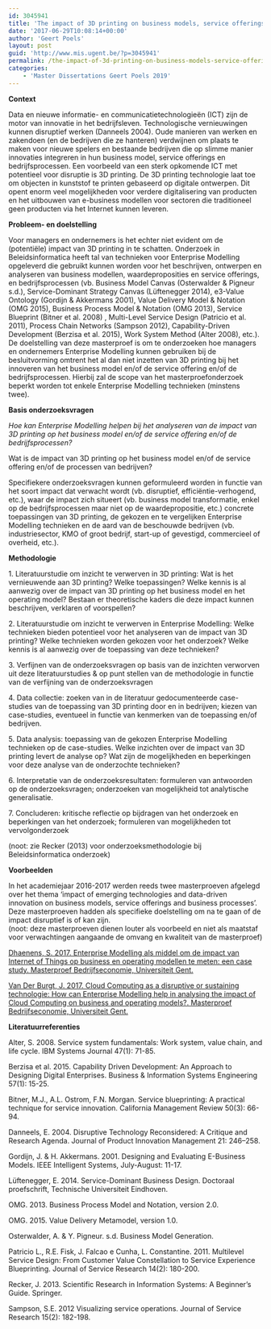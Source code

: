 ```yaml
---
id: 3045941
title: 'The impact of 3D printing on business models, service offerings and business processes (Pieter Van Wayenberge)'
date: '2017-06-29T10:08:14+00:00'
author: 'Geert Poels'
layout: post
guid: 'http://www.mis.ugent.be/?p=3045941'
permalink: /the-impact-of-3d-printing-on-business-models-service-offerings-and-business-processes/
categories:
    - 'Master Dissertations Geert Poels 2019'
---
```


**Context**

Data en nieuwe informatie- en communicatietechnologieën (ICT) zijn de motor van innovatie in het bedrijfsleven. Technologische vernieuwingen kunnen disruptief werken (Danneels 2004). Oude manieren van werken en zakendoen (en de bedrijven die ze hanteren) verdwijnen om plaats te maken voor nieuwe spelers en bestaande bedrijven die op slimme manier innovaties integreren in hun business model, service offerings en bedrijfsprocessen. Een voorbeeld van een sterk opkomende ICT met potentieel voor disruptie is 3D printing. De 3D printing technologie laat toe om objecten in kunststof te printen gebaseerd op digitale ontwerpen. Dit opent enorm veel mogelijkheden voor verdere digitalisering van producten en het uitbouwen van e-business modellen voor sectoren die traditioneel geen producten via het Internet kunnen leveren.

**Probleem- en doelstelling**

Voor managers en ondernemers is het echter niet evident om de (potentiële) impact van 3D printing in te schatten. Onderzoek in Beleidsinformatica heeft tal van technieken voor Enterprise Modelling opgeleverd die gebruikt kunnen worden voor het beschrijven, ontwerpen en analyseren van business modellen, waardeproposities en service offerings, en bedrijfsprocessen (vb. Business Model Canvas (Osterwalder &amp; Pigneur s.d.), Service-Dominant Strategy Canvas (Lüftenegger 2014), e3-Value Ontology (Gordijn &amp; Akkermans 2001), Value Delivery Model &amp; Notation (OMG 2015), Business Process Model &amp; Notation (OMG 2013), Service Blueprint (Bitner et al. 2008) , Multi-Level Service Design (Patricio et al. 2011), Process Chain Networks (Sampson 2012), Capability-Driven Development (Berzisa et al. 2015), Work System Method (Alter 2008), etc.). De doelstelling van deze masterproef is om te onderzoeken hoe managers en ondernemers Enterprise Modelling kunnen gebruiken bij de besluitvorming omtrent het al dan niet inzetten van 3D printing bij het innoveren van het business model en/of de service offering en/of de bedrijfsprocessen. Hierbij zal de scope van het masterproefonderzoek beperkt worden tot enkele Enterprise Modelling technieken (minstens twee).

**Basis onderzoeksvragen**

*Hoe kan Enterprise Modelling helpen bij het analyseren van de impact van 3D printing op het business model en/of de service offering en/of de bedrijfsprocessen?*

Wat is de impact van 3D printing op het business model en/of de service offering en/of de processen van bedrijven?

Specifiekere onderzoeksvragen kunnen geformuleerd worden in functie van het soort impact dat verwacht wordt (vb. disruptief, efficiëntie-verhogend, etc.), waar de impact zich situeert (vb. business model transformatie, enkel op de bedrijfsprocessen maar niet op de waardepropositie, etc.) concrete toepassingen van 3D printing, de gekozen en te vergelijken Enterprise Modelling technieken en de aard van de beschouwde bedrijven (vb. industriesector, KMO of groot bedrijf, start-up of gevestigd, commercieel of overheid, etc.).

**Methodologie**

1\. Literatuurstudie om inzicht te verwerven in 3D printing: Wat is het vernieuwende aan 3D printing? Welke toepassingen? Welke kennis is al aanwezig over de impact van 3D printing op het business model en het operating model? Bestaan er theoretische kaders die deze impact kunnen beschrijven, verklaren of voorspellen?

2\. Literatuurstudie om inzicht te verwerven in Enterprise Modelling: Welke technieken bieden potentieel voor het analyseren van de impact van 3D printing? Welke technieken worden gekozen voor het onderzoek? Welke kennis is al aanwezig over de toepassing van deze technieken?

3\. Verfijnen van de onderzoeksvragen op basis van de inzichten verworven uit deze literatuurstudies &amp; op punt stellen van de methodologie in functie van de verfijning van de onderzoeksvragen

4\. Data collectie: zoeken van in de literatuur gedocumenteerde case-studies van de toepassing van 3D printing door en in bedrijven; kiezen van case-studies, eventueel in functie van kenmerken van de toepassing en/of bedrijven.

5\. Data analysis: toepassing van de gekozen Enterprise Modelling technieken op de case-studies. Welke inzichten over de impact van 3D printing​ levert de analyse op? Wat zijn de mogelijkheden en beperkingen voor deze analyse van de onderzochte technieken?

6\. Interpretatie van de onderzoeksresultaten: formuleren van antwoorden op de onderzoeksvragen; onderzoeken van mogelijkheid tot analytische generalisatie.

7\. Concluderen: kritische reflectie op bijdragen van het onderzoek en beperkingen van het onderzoek; formuleren van mogelijkheden tot vervolgonderzoek

(noot: zie Recker (2013) voor onderzoeksmethodologie bij Beleidsinformatica onderzoek)

**Voorbeelden**

In het academiejaar 2016-2017 werden reeds twee masterproeven afgelegd over het thema ‘impact of emerging technologies and data-driven innovation on business models, service offerings and business processes’. Deze masterproeven hadden als specifieke doelstelling om na te gaan of de impact disruptief is of kan zijn.  
(noot: deze masterproeven dienen louter als voorbeeld en niet als maatstaf voor verwachtingen aangaande de omvang en kwaliteit van de masterproef)

[​Dhaenens, S. 2017. Enterprise Modelling als middel om de impact van Internet of Things op business en operating modellen te meten: een case study. Masterproef Bedrijfseconomie, Universiteit Gent.](http://www.mis.ugent.be/wp-content/uploads/2017/06/SimonDhaenens-FMBECOBE641-659083-1496327321-ThesisDEFINITIEF.pdf)

[Van Der Burgt, J. 2017. Cloud Computing as a disruptive or sustaining technologie: How can Enterprise Modelling help in analysing the impact of Cloud Computing on business and operating models?. Masterproef Bedrijfseconomie, Universiteit Gent.​​](http://www.mis.ugent.be/wp-content/uploads/2017/06/JanVan_Der_Burgt-FMBECOBE541-656344-1496731548-master_thesis_van_der_burgt_jan_june_2017.pdf)

**Literatuurreferenties**

Alter, S. 2008. Service system fundamentals: Work system, value chain, and life cycle. IBM Systems Journal 47(1): 71-85.

Berzisa et al. 2015. Capability Driven Development: An Approach to Designing Digital Enterprises. Business &amp; Information Systems Engineering 57(1): 15-25.

Bitner, M.J., A.L. Ostrom, F.N. Morgan. Service blueprinting: A practical technique for service innovation. California Management Review 50(3): 66-94.

Danneels, E. 2004. Disruptive Technology Reconsidered: A Critique and Research Agenda. Journal of Product Innovation Management 21: 246–258.

Gordijn, J. &amp; H. Akkermans. 2001. Designing and Evaluating E-Business Models. IEEE Intelligent Systems, July-August: 11-17.

Lüftenegger, E. 2014. Service-Dominant Business Design. Doctoraal proefschrift, Technische Universiteit Eindhoven.

OMG. 2013. Business Process Model and Notation, version 2.0.

OMG. 2015. Value Delivery Metamodel, version 1.0.

Osterwalder, A. &amp; Y. Pigneur. s.d. Business Model Generation.

Patricio L., R.E. Fisk, J. Falcao e Cunha, L. Constantine. 2011. Multilevel Service Design: From Customer Value Constellation to Service Experience Blueprinting. Journal of Service Research 14(2): 180-200.

Recker, J. 2013. Scientific Research in Information Systems: A Beginner’s Guide. Springer.

Sampson, S.E. 2012 Visualizing service operations. Journal of Service Research 15(2): 182-198.
